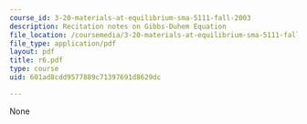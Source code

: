 ```yaml
---
course_id: 3-20-materials-at-equilibrium-sma-5111-fall-2003
description: Recitation notes on Gibbs-Duhem Equation
file_location: /coursemedia/3-20-materials-at-equilibrium-sma-5111-fall-2003/601ad8cdd9577889c71397691d8629dc_r6.pdf
file_type: application/pdf
layout: pdf
title: r6.pdf
type: course
uid: 601ad8cdd9577889c71397691d8629dc

---
```

None